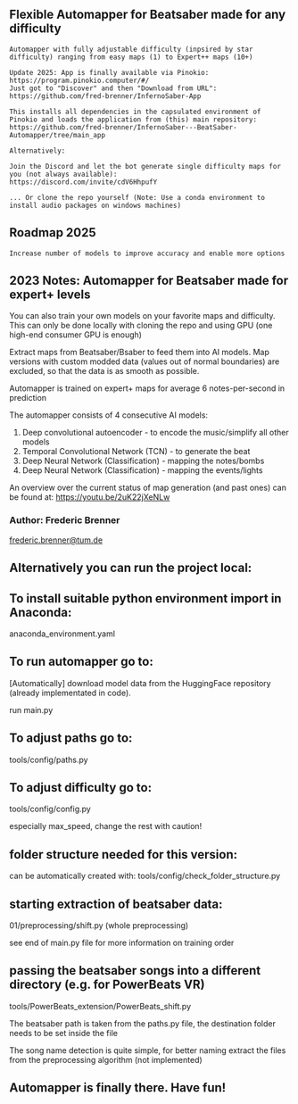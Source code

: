 ## Flexible Automapper for Beatsaber made for any difficulty
    
    Automapper with fully adjustable difficulty (inpsired by star difficulty) ranging from easy maps (1) to Expert++ maps (10+)

    Update 2025: App is finally available via Pinokio: https://program.pinokio.computer/#/
    Just got to "Discover" and then "Download from URL": https://github.com/fred-brenner/InfernoSaber-App

    This installs all dependencies in the capsulated environment of Pinokio and loads the application from (this) main repository:
    https://github.com/fred-brenner/InfernoSaber---BeatSaber-Automapper/tree/main_app

    Alternatively:

    Join the Discord and let the bot generate single difficulty maps for you (not always available):
    https://discord.com/invite/cdV6HhpufY

    ... Or clone the repo yourself (Note: Use a conda environment to install audio packages on windows machines)


## Roadmap 2025

    Increase number of models to improve accuracy and enable more options
    
## 2023 Notes: Automapper for Beatsaber made for expert+ levels

You can also train your own models on your favorite maps and difficulty.
This can only be done locally with cloning the repo and using GPU (one high-end consumer GPU is enough)

Extract maps from Beatsaber/Bsaber to feed them 
into AI models.
Map versions with custom modded data (values out of normal boundaries) are excluded,
so that the data is as smooth as possible.

Automapper is trained on expert+ maps for 
average 6 notes-per-second in prediction

The automapper consists of 4 consecutive AI models:
1. Deep convolutional autoencoder - to encode the music/simplify all other models
2. Temporal Convolutional Network (TCN) - to generate the beat
3. Deep Neural Network (Classification) - mapping the notes/bombs
4. Deep Neural Network (Classification) - mapping the events/lights

An overview over the current status of map generation (and past ones) can be found at:
https://youtu.be/2uK22jXeNLw

### Author: Frederic Brenner
frederic.brenner@tum.de

## Alternatively you can run the project local:

## To install suitable python environment import in Anaconda:
anaconda_environment.yaml

## To run automapper go to:
[Automatically] download model data from the HuggingFace repository (already implementated in code).

run main.py

## To adjust paths go to:
tools/config/paths.py

## To adjust difficulty go to:
tools/config/config.py

especially max_speed,
change the rest with caution!


## folder structure needed for this version:
can be automatically created with:
tools/config/check_folder_structure.py

## starting extraction of beatsaber data:
01/preprocessing/shift.py (whole preprocessing)

see end of main.py file for more information on training order


## passing the beatsaber songs into a different directory (e.g. for PowerBeats VR)
tools/PowerBeats_extension/PowerBeats_shift.py

The beatsaber path is taken from the paths.py file, 
the destination folder needs to be set inside the file

The song name detection is quite simple,
for better naming extract the files from the preprocessing algorithm (not implemented)

## Automapper is finally there. Have fun!
